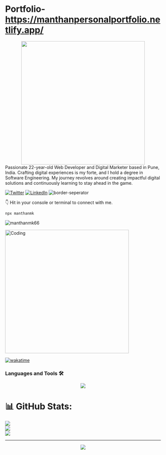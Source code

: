 # Portfolio- https://manthanpersonalportfolio.netlify.app/




<div style="text-align: center;"> 
  <img width="400" src="https://readme-typing-svg.herokuapp.com?font=JetBrains+Mono&weight=600&size=30&duration=3000&color=2AF7B4&width=535&lines=Hi%2C+I'm+Manthan%F0%9F%91%8B;Let's+Connect!"/>
</div>
Passionate 22-year-old Web Developer and Digital Marketer based in Pune, India. Crafting digital experiences is my forte, and I hold a degree in Software Engineering. My journey revolves around creating impactful digital solutions and continuously learning to stay ahead in the game. 


[![Twitter](https://skillicons.dev/icons?i=twitter)](https://twitter.com/manthan_reddy)
[![LinkedIn](https://skillicons.dev/icons?i=linkedin)](https://www.linkedin.com/in/manthan-kasle-1953b2193/)
![border-seperator](assets/borderseparator.gif) 

👇 Hit in your console or terminal to connect with me.

```bash
npx manthanmk
```



<p align="left"> <img src="https://komarev.com/ghpvc/?username=manthanmk66&label=Profile%20views&color=0e75b6&style=flat" alt="manthanmk66" /> </p>
<img aligh="right" alt="Coding" width="400" src="https://camo.githubusercontent.com/cae12fddd9d6982901d82580bdf321d81fb299141098ca1c2d4891870827bf17/68747470733a2f2f6d69726f2e6d656469756d2e636f6d2f6d61782f313336302f302a37513379765349765f7430696f4a2d5a2e676966" >

[![wakatime](https://wakatime.com/badge/user/7c4cbe3a-5540-44eb-ba54-06c3cfec22bc.svg)](https://wakatime.com/@7c4cbe3a-5540-44eb-ba54-06c3cfec22bc)


### Languages and Tools 🛠 
<p align="center">
  <a href="https://skillicons.dev">
    <img src="https://skillicons.dev/icons?i=nextjs,react,redux,ts,vite,nodejs,express,tailwind,mongodb,d3,java,spring,mysql,js,jquery,linux,aws,git,firebase,docker,dotnet,c,cs,cpp,vscode,eclipse,figma,vercel,notion,ps,postman,replit" />
  </a>
</p>

# 📊 GitHub Stats:
![](https://github-readme-stats.vercel.app/api?username=manthanmk66&theme=merko&hide_border=false&include_all_commits=false&count_private=false)<br/>
![](https://github-readme-streak-stats.herokuapp.com/?user=manthanmk66&theme=merko&hide_border=false)<br/>
![](https://github-readme-stats.vercel.app/api/top-langs/?username=manthanmk66&theme=merko&hide_border=false&include_all_commits=false&count_private=false&layout=compact)

---


<!-- Proudly created with GPRM ( https://gprm.itsvg.in ) -->



<p align="center">
  <img src="https://capsule-render.vercel.app/api?type=waving&color=gradient&height=100&section=footer"/>
</p>
